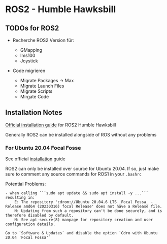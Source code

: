 # ROS2 - Humble Hawksbill

## TODOs for ROS2
- Recherche ROS2 Version für:
    - GMapping
    - lms100
    - Joystick

- Code migrieren
    - Migrate Packages -> Max
    - Migrate Launch Files
    - Migrate Scripts
    - Mirgate Code
 

## Installation Notes
[Official installation guide](https://docs.ros.org/en/humble/Installation.html) for ROS2 Humble Hawksbill

Generally ROS2 can be installed alongside of ROS without any problems

### For Ubuntu 20.04 Focal Fosse
See official [installation](https://docs.ros.org/en/humble/Installation/Alternatives/Ubuntu-Development-Setup.html) guide

ROS2 can only be installed over source for Ubuntu 20.04.
If so, just make sure to comment any source commands for ROS1 in your `.bashrc`

Potential Problems:

    - when calling ```sudo apt update && sudo apt install -y ...``` resulting in:
        E: The repository 'cdrom://Ubuntu 20.04.6 LTS _Focal Fossa_ - Release amd64 (20230316) focal Release' does not have a Release file.
        N: Updating from such a repository can't be done securely, and is therefore disabled by default.
        N: See apt-secure(8) manpage for repository creation and user configuration details.
    
    Go to `Software & Updates` and disable the option `Cdro with Ubuntu 20.04 'Focal Fossa'`
